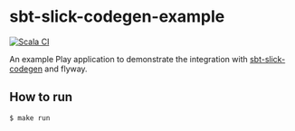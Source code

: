 # sbt-slick-codegen-example

[![Scala CI](https://github.com/tototoshi/sbt-slick-codegen-example/actions/workflows/scala.yml/badge.svg)](https://github.com/tototoshi/sbt-slick-codegen-example/actions/workflows/scala.yml)

An example Play application to demonstrate the integration with [sbt-slick-codegen](https://github.com/tototoshi/sbt-slick-codegen) and flyway.

## How to run

```
$ make run
```
